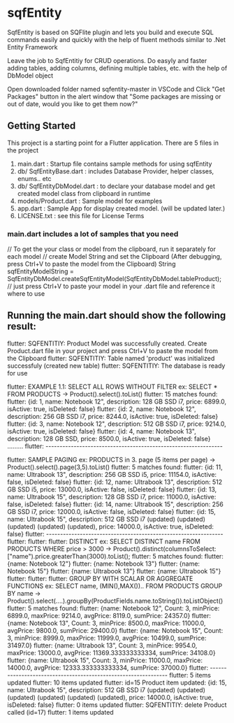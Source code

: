 # sqfEntity
SqfEntity is based on SQFlite plugin and lets you build and execute SQL commands easily and quickly with the help of fluent methods similar to .Net Entity Framework

Leave the job to SqfEntitiy for CRUD operations. Do easyly and faster adding tables, adding columns, defining multiple tables, etc. with the help of DbModel object

Open downloaded folder named sqfentity-master in VSCode and Click "Get Packages" button in the alert window that "Some packages are missing or out of date, would you like to get them now?"

## Getting Started

This project is a starting point for a Flutter application.
There are 5 files in the project
1. main.dart                  : Startup file contains sample methods for using sqfEntity
2. db/ SqfEntityBase.dart     : includes Database Provider, helper classes, enums.. etc 
3. db/ SqfEntityDbModel.dart  : to declare your database model and get created model class from clipboard in runtime
4. models/Product.dart        : Sample model for examples
5. app.dart                   : Sample App for display created model. (will be updated later.)
6. LICENSE.txt                : see this file for License Terms


### main.dart includes a lot of samples that you need

  // To get the your class or model from the clipboard, run it separately for each model
  // create Model String and set the Clipboard (After debugging, press Ctrl+V to paste the model from the Clipboard)
  String sqfEntityModelString = SqfEntityDbModel.createSqfEntityModel(SqfEntityDbModel.tableProduct);
  // just press Ctrl+V to paste your model in your .dart file and reference it where to use



## Running the main.dart should show the following result:
flutter: SQFENTITIY: Product Model was successfully created. Create Product.dart file in your project and press Ctrl+V to paste the model from the Clipboard
flutter: SQFENTITIY: Table named 'product' was initialized successfuly (created new table)
flutter: SQFENTITIY: The database is ready for use

flutter: EXAMPLE 1.1: SELECT ALL ROWS WITHOUT FILTER ex: SELECT * FROM PRODUCTS 
 -> Product().select().toList()
flutter: 15 matches found:
flutter: {id: 1, name: Notebook 12", description: 128 GB SSD i7, price: 6899.0, isActive: true, isDeleted: false}
flutter: {id: 2, name: Notebook 12", description: 256 GB SSD i7, price: 8244.0, isActive: true, isDeleted: false}
flutter: {id: 3, name: Notebook 12", description: 512 GB SSD i7, price: 9214.0, isActive: true, isDeleted: false}
flutter: {id: 4, name: Notebook 13", description: 128 GB SSD, price: 8500.0, isActive: true, isDeleted: false}
.........
flutter: ---------------------------------------------------------------

flutter: SAMPLE PAGING ex: PRODUCTS in 3. page (5 items per page) 
 -> Product().select().page(3,5).toList()
flutter: 5 matches found:
flutter: {id: 11, name: Ultrabook 13", description: 256 GB SSD i5, price: 11154.0, isActive: false, isDeleted: false}
flutter: {id: 12, name: Ultrabook 13", description: 512 GB SSD i5, price: 13000.0, isActive: false, isDeleted: false}
flutter: {id: 13, name: Ultrabook 15", description: 128 GB SSD i7, price: 11000.0, isActive: false, isDeleted: false}
flutter: {id: 14, name: Ultrabook 15", description: 256 GB SSD i7, price: 12000.0, isActive: false, isDeleted: false}
flutter: {id: 15, name: Ultrabook 15", description: 512 GB SSD i7 (updated) (updated) (updated) (updated) (updated), price: 14000.0, isActive: true, isDeleted: false}
flutter: ---------------------------------------------------------------
flutter:
flutter:
flutter: DISTINCT ex: SELECT DISTINCT name FROM PRODUCTS WHERE price > 3000 
 -> Product().distinct(columnsToSelect:["name").price.greaterThan(3000).toList();
flutter: 5 matches found:
flutter: {name: Notebook 12"}
flutter: {name: Notebook 13"}
flutter: {name: Notebook 15"}
flutter: {name: Ultrabook 13"}
flutter: {name: Ultrabook 15"}
flutter:
flutter:
flutter: GROUP BY WITH SCALAR OR AGGREGATE FUNCTIONS ex: SELECT name, (MIN(),MAX()).. FROM PRODUCTS GROUP BY name 
-> Product().select(....).groupBy(ProductFields.name.toString()).toListObject()
flutter: 5 matches found:
flutter: {name: Notebook 12", Count: 3, minPrice: 6899.0, maxPrice: 9214.0, avgPrice: 8119.0, sumPrice: 24357.0}
flutter: {name: Notebook 13", Count: 3, minPrice: 8500.0, maxPrice: 11000.0, avgPrice: 9800.0, sumPrice: 29400.0}
flutter: {name: Notebook 15", Count: 3, minPrice: 8999.0, maxPrice: 11999.0, avgPrice: 10499.0, sumPrice: 31497.0}
flutter: {name: Ultrabook 13", Count: 3, minPrice: 9954.0, maxPrice: 13000.0, avgPrice: 11369.333333333334, sumPrice: 34108.0}
flutter: {name: Ultrabook 15", Count: 3, minPrice: 11000.0, maxPrice: 14000.0, avgPrice: 12333.333333333334, sumPrice: 37000.0}
flutter: ---------------------------------------------------------------
flutter: 5 items updated
flutter: 10 items updated
flutter: id=15 Product item updated: {id: 15, name: Ultrabook 15", description: 512 GB SSD i7 (updated) (updated) (updated) (updated) (updated) (updated), price: 14000.0, isActive: true, isDeleted: false}
flutter: 0 items updated
flutter: SQFENTITIY: delete Product called (id=17)
flutter: 1 items updated















